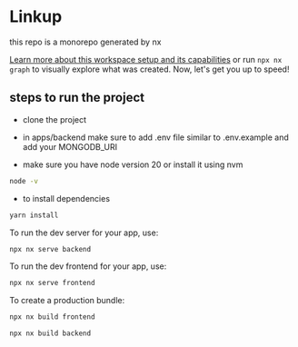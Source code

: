 # Linkup
 this repo is a monorepo generated by nx


[Learn more about this workspace setup and its capabilities](https://nx.dev/getting-started/tutorials/react-monorepo-tutorial?utm_source=nx_project&amp;utm_medium=readme&amp;utm_campaign=nx_projects) or run `npx nx graph` to visually explore what was created. Now, let's get you up to speed!


## steps to run the project

* clone the  project
* in apps/backend make sure to add .env file similar to .env.example and add your MONGODB_URI

* make sure you have node version 20 or install it using nvm
```sh
node -v
```
* to install dependencies 
```sh
yarn install
```

To run the dev server for your app, use:

```sh
npx nx serve backend
```
To run the dev frontend for your app, use:

```sh
npx nx serve frontend
```

To create a production bundle:

```sh
npx nx build frontend
```
```sh
npx nx build backend
```    
